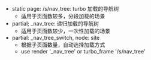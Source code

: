 - static page: /s/nav_tree: turbo 加载的导航树
  - 适用于页面数较多，分段加载的场景
- partial; _nav_tree: 递归加载的导航树
  - 适用于页面数较少，一次性加载的场景
- partial: _nav_tree_switch, node: site
  - 根据子页面数量，自动选择加载方式
  - use render '_nav_tree' or turbo_frame '/s/nav_tree'